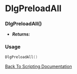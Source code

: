 # DlgPreloadAll

### DlgPreloadAll()
- ***Returns:*** 

### Usage

```Lua
DlgPreloadAll()
```


[Back To Scripting Documentation](../README.md)
